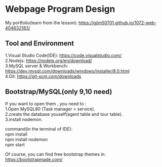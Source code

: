 # Webpage Program Design

My portfolio(learn from the lesson): https://gjim50701.github.io/1072-web-404632183/

## Tool and Environment

1.Visual Studio Code(IDE): https://code.visualstudio.com/  
2.Nodejs: https://nodejs.org/en/download/  
3.MySQL  server & Workbench: https://dev.mysql.com/downloads/windows/installer/8.0.html  
4.Git: https://git-scm.com/downloads

## Bootstrap/MySQL(only 9,10 need)

If you want to open them , you need to :  
1.Open MySQL80 (Task manager > service).  
2.create the database youself(agent table and tour table).  
3.install nodemon.  

command(in the terminal of IDE):  
npm install  
npm install nodemon  
npm start  

Of course, you can find free bootstrap themes in: https://bootstrapmade.com/   




